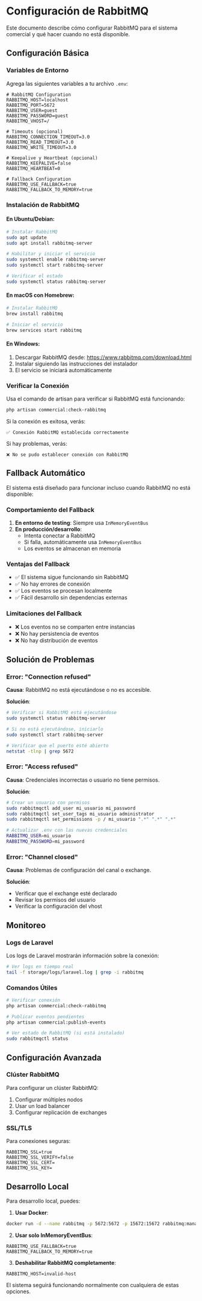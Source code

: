# Configuración de RabbitMQ

Este documento describe cómo configurar RabbitMQ para el sistema comercial y qué hacer cuando no está disponible.

## Configuración Básica

### Variables de Entorno

Agrega las siguientes variables a tu archivo `.env`:

```env
# RabbitMQ Configuration
RABBITMQ_HOST=localhost
RABBITMQ_PORT=5672
RABBITMQ_USER=guest
RABBITMQ_PASSWORD=guest
RABBITMQ_VHOST=/

# Timeouts (opcional)
RABBITMQ_CONNECTION_TIMEOUT=3.0
RABBITMQ_READ_TIMEOUT=3.0
RABBITMQ_WRITE_TIMEOUT=3.0

# Keepalive y Heartbeat (opcional)
RABBITMQ_KEEPALIVE=false
RABBITMQ_HEARTBEAT=0

# Fallback Configuration
RABBITMQ_USE_FALLBACK=true
RABBITMQ_FALLBACK_TO_MEMORY=true
```

### Instalación de RabbitMQ

#### En Ubuntu/Debian:
```bash
# Instalar RabbitMQ
sudo apt update
sudo apt install rabbitmq-server

# Habilitar y iniciar el servicio
sudo systemctl enable rabbitmq-server
sudo systemctl start rabbitmq-server

# Verificar el estado
sudo systemctl status rabbitmq-server
```

#### En macOS con Homebrew:
```bash
# Instalar RabbitMQ
brew install rabbitmq

# Iniciar el servicio
brew services start rabbitmq
```

#### En Windows:
1. Descargar RabbitMQ desde: https://www.rabbitmq.com/download.html
2. Instalar siguiendo las instrucciones del instalador
3. El servicio se iniciará automáticamente

### Verificar la Conexión

Usa el comando de artisan para verificar si RabbitMQ está funcionando:

```bash
php artisan commercial:check-rabbitmq
```

Si la conexión es exitosa, verás:
```
✅ Conexión RabbitMQ establecida correctamente
```

Si hay problemas, verás:
```
❌ No se pudo establecer conexión con RabbitMQ
```

## Fallback Automático

El sistema está diseñado para funcionar incluso cuando RabbitMQ no está disponible:

### Comportamiento del Fallback

1. **En entorno de testing**: Siempre usa `InMemoryEventBus`
2. **En producción/desarrollo**: 
   - Intenta conectar a RabbitMQ
   - Si falla, automáticamente usa `InMemoryEventBus`
   - Los eventos se almacenan en memoria

### Ventajas del Fallback

- ✅ El sistema sigue funcionando sin RabbitMQ
- ✅ No hay errores de conexión
- ✅ Los eventos se procesan localmente
- ✅ Fácil desarrollo sin dependencias externas

### Limitaciones del Fallback

- ❌ Los eventos no se comparten entre instancias
- ❌ No hay persistencia de eventos
- ❌ No hay distribución de eventos

## Solución de Problemas

### Error: "Connection refused"

**Causa**: RabbitMQ no está ejecutándose o no es accesible.

**Solución**:
```bash
# Verificar si RabbitMQ está ejecutándose
sudo systemctl status rabbitmq-server

# Si no está ejecutándose, iniciarlo
sudo systemctl start rabbitmq-server

# Verificar que el puerto esté abierto
netstat -tlnp | grep 5672
```

### Error: "Access refused"

**Causa**: Credenciales incorrectas o usuario no tiene permisos.

**Solución**:
```bash
# Crear un usuario con permisos
sudo rabbitmqctl add_user mi_usuario mi_password
sudo rabbitmqctl set_user_tags mi_usuario administrator
sudo rabbitmqctl set_permissions -p / mi_usuario ".*" ".*" ".*"

# Actualizar .env con las nuevas credenciales
RABBITMQ_USER=mi_usuario
RABBITMQ_PASSWORD=mi_password
```

### Error: "Channel closed"

**Causa**: Problemas de configuración del canal o exchange.

**Solución**:
- Verificar que el exchange esté declarado
- Revisar los permisos del usuario
- Verificar la configuración del vhost

## Monitoreo

### Logs de Laravel

Los logs de Laravel mostrarán información sobre la conexión:

```bash
# Ver logs en tiempo real
tail -f storage/logs/laravel.log | grep -i rabbitmq
```

### Comandos Útiles

```bash
# Verificar conexión
php artisan commercial:check-rabbitmq

# Publicar eventos pendientes
php artisan commercial:publish-events

# Ver estado de RabbitMQ (si está instalado)
sudo rabbitmqctl status
```

## Configuración Avanzada

### Clúster RabbitMQ

Para configurar un clúster RabbitMQ:

1. Configurar múltiples nodos
2. Usar un load balancer
3. Configurar replicación de exchanges

### SSL/TLS

Para conexiones seguras:

```env
RABBITMQ_SSL=true
RABBITMQ_SSL_VERIFY=false
RABBITMQ_SSL_CERT=
RABBITMQ_SSL_KEY=
```

## Desarrollo Local

Para desarrollo local, puedes:

1. **Usar Docker**:
```bash
docker run -d --name rabbitmq -p 5672:5672 -p 15672:15672 rabbitmq:management
```

2. **Usar solo InMemoryEventBus**:
```env
RABBITMQ_USE_FALLBACK=true
RABBITMQ_FALLBACK_TO_MEMORY=true
```

3. **Deshabilitar RabbitMQ completamente**:
```env
RABBITMQ_HOST=invalid-host
```

El sistema seguirá funcionando normalmente con cualquiera de estas opciones. 